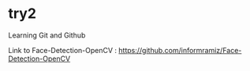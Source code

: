 # try2
Learning Git and Github

Link to Face-Detection-OpenCV :
https://github.com/informramiz/Face-Detection-OpenCV
